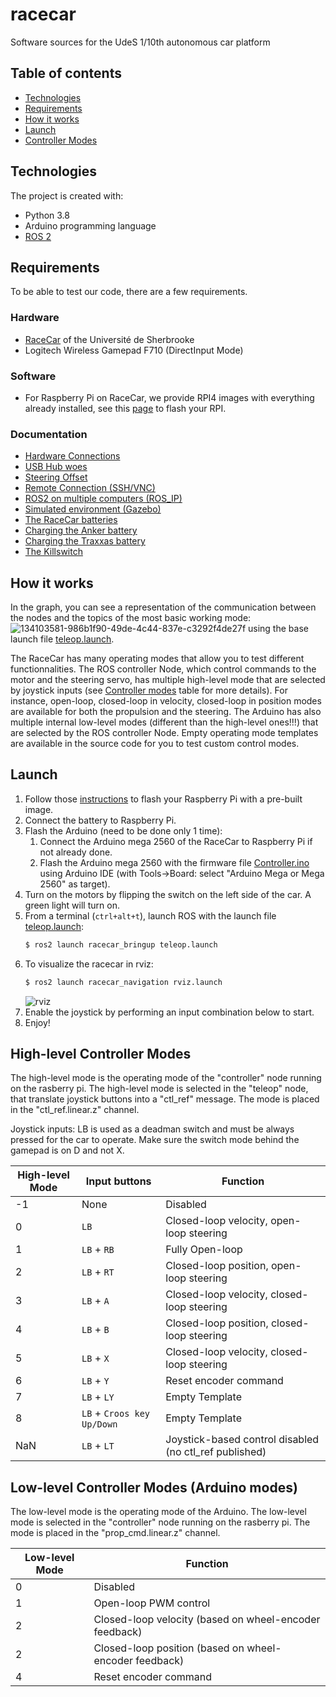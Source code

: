 # racecar
Software sources for the UdeS 1/10th autonomous car platform

## Table of contents
* [Technologies](#technologies)
* [Requirements](#requirements)
* [How it works](#how-it-works)
* [Launch](#launch)
* [Controller Modes](#controller-modes)

## Technologies
The project is created with:
* Python 3.8
* Arduino programming language
* [ROS 2](https://docs.ros.org/en/humble/Installation.html)

## Requirements
To be able to test our code, there are a few requirements.

### Hardware
* [RaceCar](https://cad.onshape.com/documents/9d3f435f340b50b281de3ac4/w/60d94a6915ed0711b2290521/e/45c11c7ee9e7e6dfaec5c7e5) of the Université de Sherbrooke
* Logitech Wireless Gamepad F710 (DirectInput Mode)

### Software
* For Raspberry Pi on RaceCar, we provide RPI4 images with everything already installed, see this [page](https://github.com/SherbyRobotics/racecar/tree/ros2/images#restore-raspberrypi-image) to flash your RPI.

### Documentation
* [Hardware Connections](https://github.com/SherbyRobotics/racecar/blob/ros2/doc/README.md#hardware-connections)
* [USB Hub woes](https://github.com/SherbyRobotics/racecar/blob/ros2/doc/README.md#usb-hub-woes)
* [Steering Offset](https://github.com/SherbyRobotics/racecar/blob/ros2/doc/README.md#steering-offset)
* [Remote Connection (SSH/VNC)](https://github.com/SherbyRobotics/racecar/blob/ros2/doc/README.md#remote-connection-sshvnc)
* [ROS2 on multiple computers (ROS_IP)](https://github.com/SherbyRobotics/racecar/blob/ros2/doc/README.md#ros-on-multiple-computers-ros_ip)
* [Simulated environment (Gazebo)](https://github.com/SherbyRobotics/racecar/blob/ros2/doc/README.md#simulated-environment-gazebo)
* [The RaceCar batteries](https://github.com/SherbyRobotics/racecar/blob/ros2/doc/README.md#the-racecar-batteries)
* [Charging the Anker battery](https://github.com/SherbyRobotics/racecar/blob/ros2/doc/README.md#charging-the-anker-battery)
* [Charging the Traxxas battery](https://github.com/SherbyRobotics/racecar/blob/ros2/doc/README.md#charging-the-traxxas-battery)
* [The Killswitch](https://github.com/SherbyRobotics/racecar/blob/ros2/doc/README.md#the-killswitch)

## How it works
In the graph, you can see a representation of the communication between the nodes and the topics of the most basic working mode:
![134103581-986b1f90-49de-4c44-837e-c3292f4de27f](https://user-images.githubusercontent.com/16725496/134103763-9a2e7839-77fe-411a-9f8b-ce5df9a0cd32.jpg)
using the base launch file [teleop.launch](https://github.com/SherbyRobotics/racecar/blob/dev-ian/racecar_bringup/launch/teleop.launch.py). 

The RaceCar has many operating modes that allow you to test different functionnalities. The ROS controller Node, which control commands to the motor and the steering servo, has multiple high-level mode that are selected by joystick inputs (see [Controller modes](#controller-modes) table for more details). For instance, open-loop, closed-loop in velocity, closed-loop in position modes are available for both the propulsion and the steering.  The Arduino has also multiple internal low-level modes (different than the high-level ones!!!) that are selected by the ROS controller Node. Empty operating mode templates are available in the source code for you to test custom control modes.

## Launch
1. Follow those [instructions](https://github.com/SherbyRobotics/racecar/tree/ros2/images#restore-raspberrypi-image) to flash your Raspberry Pi with a pre-built image.
2. Connect the battery to Raspberry Pi.
2. Flash the Arduino (need to be done only 1 time):
    1. Connect the Arduino mega 2560 of the RaceCar to Raspberry Pi if not already done.
    2. Flash the Arduino mega 2560 with the firmware file [Controller.ino](https://github.com/SherbyRobotics/racecar/blob/dev-ian/racecar_arduino/Controller/Controller.ino) using Arduino IDE (with Tools->Board: select "Arduino Mega or Mega 2560" as target).
3. Turn on the motors by flipping the switch on the left side of the car. A green light will turn on.
4. From a terminal (`ctrl+alt+t`), launch ROS with the launch file [teleop.launch](https://github.com/SherbyRobotics/racecar/tree/ros2/racecar_bringup/launch/teleop.launch.py):
    ```bash
    $ ros2 launch racecar_bringup teleop.launch
    ```
5. To visualize the racecar in rviz:
    ```bash
    $ ros2 launch racecar_navigation rviz.launch
    ```
    ![](https://github.com/SherbyRobotics/racecar/blob/ros2/doc/racecar_rviz_teleop.jpg "rviz" )
6. Enable the joystick by performing an input combination below to start.
7. Enjoy!

## High-level Controller Modes

The high-level mode is the operating mode of the "controller" node running on the rasberry pi. The high-level mode is selected in the "teleop" node, that translate joystick buttons into a "ctl_ref" message. The mode is placed in the "ctl_ref.linear.z" channel.

Joystick inputs: LB is used as a deadman switch and must be always pressed for the car to operate. Make sure the switch mode behind the gamepad is on D and not X. 

High-level Mode | Input buttons | Function
-|-|-
-1|None| Disabled
0|`LB`| Closed-loop velocity, open-loop steering
1|`LB` + `RB`|Fully Open-loop
2|`LB` + `RT`|Closed-loop position, open-loop steering
3|`LB` + `A`|Closed-loop velocity, closed-loop steering
4|`LB` + `B`|Closed-loop position, closed-loop steering
5|`LB` + `X`|Closed-loop velocity, closed-loop steering
6|`LB` + `Y`|Reset encoder command
7|`LB` + `LY`|Empty Template
8|`LB` + `Croos key Up/Down`| Empty Template
NaN|`LB` + `LT`|Joystick-based control disabled (no ctl_ref published)


## Low-level Controller Modes (Arduino modes)

The low-level mode is the operating mode of the Arduino. The low-level mode is selected in the "controller" node running on the rasberry pi. The mode is placed in the "prop_cmd.linear.z" channel.

Low-level Mode | Function
-|-
0|Disabled
1|Open-loop PWM control
2|Closed-loop velocity (based on wheel-encoder feedback)
2|Closed-loop position (based on wheel-encoder feedback)
4|Reset encoder command

